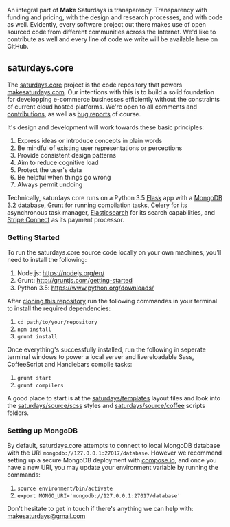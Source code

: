 An integral part of __Make__ Saturdays is transparency. Transparency with funding and pricing, with the design and research processes, and with code as well. Evidently, every software project out there makes use of open sourced code from different communities across the Internet. We'd like to contribute as well and every line of code we write will be available here on GitHub.

## saturdays.core
The [saturdays.core](https://github.com/makesaturdays/saturdays.core) project is the code repository that powers [makesaturdays.com](https://makesaturdays.com). Our intentions with this is to build a solid foundation for developping e-commerce businesses efficiently without the constraints of current cloud hosted platforms. We're open to all comments and [contributions](https://github.com/makesaturdays/saturdays.core/pulls), as well as [bug reports](https://github.com/makesaturdays/saturdays.core/issues) of course.

It's design and development will work towards these basic principles:

1. Express ideas or introduce concepts in plain words
2. Be mindful of existing user representations or perceptions
3. Provide consistent design patterns
4. Aim to reduce cognitive load
5. Protect the user's data
6. Be helpful when things go wrong
7. Always permit undoing

Technically, saturdays.core runs on a Python 3.5 [Flask](http://flask.pocoo.org/) app with a [MongoDB 3.2](https://docs.mongodb.org/manual/) database, [Grunt](http://gruntjs.com/) for running compilation tasks, [Celery](http://docs.celeryproject.org/en/latest/index.html) for its asynchronous task manager, [Elasticsearch](https://www.elastic.co/products/elasticsearch) for its search capabilities, and [Stripe Connect](https://stripe.com/connect) as its payment processor.

### Getting Started
To run the saturdays.core source code locally on your own machines, you'll need to install the following:

1. Node.js: https://nodejs.org/en/
2. Grunt: http://gruntjs.com/getting-started
3. Python 3.5: https://www.python.org/downloads/

After [cloning this repository](https://github.com/makesaturdays/saturdays.core) run the following commandes in your terminal to install the required dependencies:

1. `cd path/to/your/repository`
2. `npm install`
3. `grunt install`

Once everything's successfully installed, run the following in seperate terminal windows to power a local server and livereloadable Sass, CoffeeScript and Handlebars compile tasks:

1. `grunt start`
2. `grunt compilers`

A good place to start is at the [saturdays/templates](https://github.com/makesaturdays/saturdays.core/tree/master/saturdays/templates) layout files and look into the [saturdays/source/scss](https://github.com/makesaturdays/saturdays.core/tree/master/saturdays/source/scss) styles and [saturdays/source/coffee](https://github.com/makesaturdays/saturdays.core/tree/master/saturdays/source/coffee) scripts folders.

### Setting up MongoDB

By default, saturdays.core attempts to connect to local MongoDB database with the URI `mongodb://127.0.0.1:27017/database`. However we recommend setting up a secure MongoDB deployment with [compose.io](https://compose.io/mongodb/), and once you have a new URI, you may update your environment variable by running the commands:

1. `source environment/bin/activate`
2. `export MONGO_URI='mongodb://127.0.0.1:27017/database'`

Don't hesitate to get in touch if there's anything we can help with: makesaturdays@gmail.com
